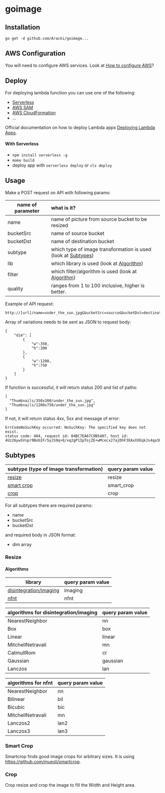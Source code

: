 # goimage

## Installation

`go get -d github.com/Aracki/goimage...`

## AWS Configuration

You will need to configure AWS services.
Look at [How to configure AWS](https://github.com/Aracki/goimage/tree/master/bucket)?

## Deploy

For deploying lambda function you can use one of the following: 

- [Serverless](https://serverless.com)
- [AWS SAM](https://docs.aws.amazon.com/lambda/latest/dg/serverless_app.html)
- [AWS CloudFormation](https://aws.amazon.com/cloudformation/)
- ...

Official documentation on how to deploy Lambda apps [Deploying Lambda Apps]( https://docs.aws.amazon.com/lambda/latest/dg/deploying-lambda-apps.html).

#### With Serverless

- `npm install serverless -g` 
- `make build` 
- deploy app with `serverless deploy` or `sls deploy`

## Usage

Make a POST request on API with following params:

| name of parameter | what is it?                                      |
| ----------------- | :----------------------------------------------- |
| name              | name of picture from source bucket to be resized |
| bucketSrc         | name of source bucket                            |
| bucketDst         | name of destination bucket                       |
|  subtype			     | which type of image transformation is used (look at [Subtypes](#subtypes))	|
| lib               | which library is used (look at [Algorithm](#algorithms)) |
| filter            | which filter/algorithm is used (look at [Algorithm](#algorithms)) |
| quality           | ranges from 1 to 100 inclusive, higher is better. |

Example of API request:

```
http://[url]/name=under_the_sun.jpg&bucketSrc=source&bucketDst=destination&subtype=resize&alg=imaging&filter=nn
```

Array of variations needs to be sent as JSON to request body:

```
{
    "dim": [
        {
            "w":350,
            "h":300
        },
        {
            "w":1200,
            "h":750
        }
    ]
}
```

If function is successful, it will return status 200 and list of paths:
```
[
  "Thumbnails/350x300/under_the_sun.jpg",
  "Thumbnails/1200x750/under_the_sun.jpg"
]
```

If not, it will return status 4xx, 5xx and message of error:

```
ErrCodeNoSuchKey occurred: NoSuchKey: The specified key does not exist.
status code: 404, request id: 04BC7EA67C9B5407, host id: 4Uz26ywSVspr9BobIF/5yJS9q+8/xq2gP1IpTojZE+wMcecx27ajDhF3EAxXXEqkJs4qa3Quchw=
```

## Subtypes

| subtype (type of image transformation) | query param value |
| -------------------------------------- | ----------------- |
| [resize](#resize)                      | resize            |
| [smart crop](#smart-crop)              | smart_crop        |
| [crop](#crop)                          | crop              |

For all subtypes there are required params: 

- name
- bucketSrc
- bucketDst

and required body in JSON format:

- dim array

### Resize

#### Algorithms

| library                                                      | query param value |
| ------------------------------------------------------------ | ----------------- |
| [disintegration/imaging](https://github.com/disintegration/imaging) | imaging           |
| [nfnt](https://github.com/nfnt/resize)                       | nfnt              |

| algorithms for disintegration/imaging | query param value |
| ------------------------------------- | ----------------- |
| NearestNeighbor                       | nn                |
| Box                                   | box               |
| Linear                                | linear            |
| MitchellNetravali                     | mn                |
| CatmullRom                            | cr                |
| Gaussian                              | gaussian          |
| Lanczos                               | lan               |

| algorithms for nfnt | query param value |
| ------------------- | ----------------- |
| NearestNeighbor     | nn                |
| Bilinear            | bil               |
| Bicubic             | bic               |
| MitchellNetravali   | mn                |
| Lanczos2            | lan2              |
| Lanczos3            | lan3              |

### Smart Crop 

Smartcrop finds good image crops for arbitrary sizes. It is using https://github.com/muesli/smartcrop.

### Crop

Crop resize and crop the image to fill the Width and Height area.
